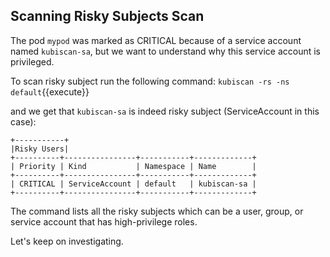 ## Scanning Risky Subjects Scan

The pod `mypod` was marked as CRITICAL because of a service account named `kubiscan-sa`, but we want to understand why this service account is privileged.

To scan risky subject run the following command:
`kubiscan -rs -ns default`{{execute}}

and we get that `kubiscan-sa` is indeed risky subject (ServiceAccount in this case):
```
+-----------+
|Risky Users|
+----------+----------------+-----------+-------------+
| Priority | Kind           | Namespace | Name        |
+----------+----------------+-----------+-------------+
| CRITICAL | ServiceAccount | default   | kubiscan-sa |
+----------+----------------+-----------+-------------+
```

The command lists all the risky subjects which can be a user, group, or service account that has high-privilege roles.

Let's keep on investigating.
